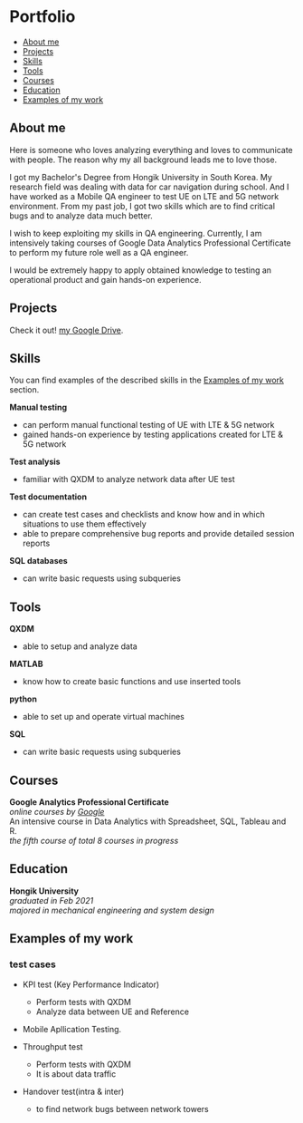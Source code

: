 # Portfolio
- [About me](#about-me)
- [Projects](#projects)
- [Skills](#skills)
- [Tools](#tools)
- [Courses](#courses)
- [Education](#education)
- [Examples of my work](#examples-of-my-work)
 

## About me
Here is someone who loves analyzing everything and loves to communicate with people. The reason why my all background leads me to love those. 

I got my Bachelor's Degree from Hongik University in South Korea. My research field was dealing with data for car navigation during school.
And I have worked as a Mobile QA engineer to test UE on LTE and 5G network environment. From my past job, I got two skills which are to find critical bugs and to analyze data much better.

I wish to keep exploiting my skills in QA engineering. Currently, I am intensively taking courses of Google Data Analytics Professional Certificate to perform my future role well as a QA engineer. 

I would be extremely happy to apply obtained knowledge to testing an operational product and gain hands-on experience. 

## Projects
Check it out! [my Google Drive](https://drive.google.com/drive/folders/1jCUZmEQ0KMKSqs5oifWR3PR_TWCaxnd1?usp=sharing).

## Skills

You can find examples of the described skills in the [Examples of my work](#examples-of-my-work) section.

__Manual testing__
  * can perform manual functional testing of UE with LTE & 5G network
  * gained hands-on experience by testing applications created for LTE & 5G network

__Test analysis__
  * familiar with QXDM to analyze network data after UE test


__Test documentation__
  * can create test cases and checklists and know how and in which situations to use them effectively
  * able to prepare comprehensive bug reports and provide detailed session reports

__SQL databases__
  * can write basic requests using subqueries

## Tools

__QXDM__
  * able to setup and analyze data

__MATLAB__
  * know how to create basic functions and use inserted tools

__python__
  * able to set up and operate virtual machines

__SQL__
  * can write basic requests using subqueries

## Courses

__Google Analytics Professional Certificate__  
*online courses by [Google](https://www.coursera.org)*  
An intensive course in Data Analytics with Spreadsheet, SQL, Tableau and R.  
*the fifth course of total 8 courses in progress*

## Education

__Hongik University__  
*graduated in Feb 2021*   
*majored in mechanical engineering and system design*

## Examples of my work

### test cases

- KPI test (Key Performance Indicator)
  * Perform tests with QXDM
  * Analyze data between UE and Reference  

- Mobile Apllication Testing.

- Throughput test 
  * Perform tests with QXDM
  * It is about data traffic

- Handover test(intra & inter)

  * to find network bugs between network towers
